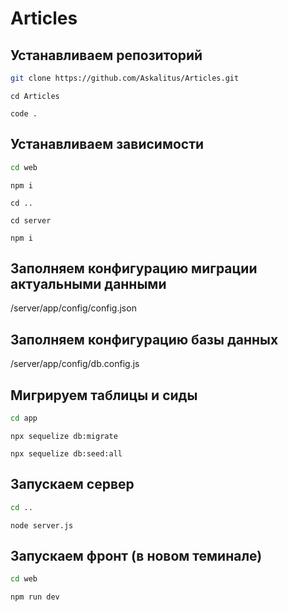 # Articles
## Устанавливаем репозиторий

```sh
git clone https://github.com/Askalitus/Articles.git
```

```
cd Articles
```

```
code .
```

## Устанавливаем зависимости

```sh
cd web
```

```
npm i
```

```
cd ..
```

```
cd server
```

```
npm i
```

## Заполняем конфигурацию миграции актуальными данными

/server/app/config/config.json

## Заполняем конфигурацию базы данных

/server/app/config/db.config.js

## Мигрируем таблицы и сиды

```sh
cd app
```

```
npx sequelize db:migrate
```

```
npx sequelize db:seed:all
```

## Запускаем сервер

```sh
cd ..
```

```
node server.js
```
## Запускаем фронт (в новом теминале)

```sh
cd web
```

```
npm run dev
```
